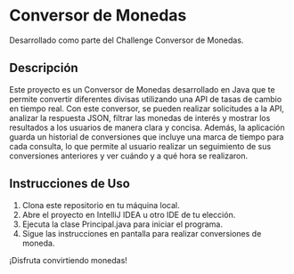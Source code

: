 
# Conversor de Monedas 

Desarrollado como parte del Challenge Conversor de Monedas.

## Descripción 

Este proyecto es un Conversor de Monedas desarrollado en Java que te permite convertir diferentes divisas utilizando una API de tasas de cambio en tiempo real. Con este conversor, se pueden realizar solicitudes a la API, analizar la respuesta JSON, filtrar las monedas de interés y mostrar los resultados a los usuarios de manera clara y concisa. Además, la aplicación guarda un historial de conversiones que incluye una marca de tiempo para cada consulta, lo que permite al usuario realizar un seguimiento de sus conversiones anteriores y ver cuándo y a qué hora se realizaron.

## Instrucciones de Uso 

1. Clona este repositorio en tu máquina local.
2. Abre el proyecto en IntelliJ IDEA u otro IDE de tu elección.
3. Ejecuta la clase Principal.java para iniciar el programa.
4. Sigue las instrucciones en pantalla para realizar conversiones de moneda.

¡Disfruta convirtiendo monedas!
